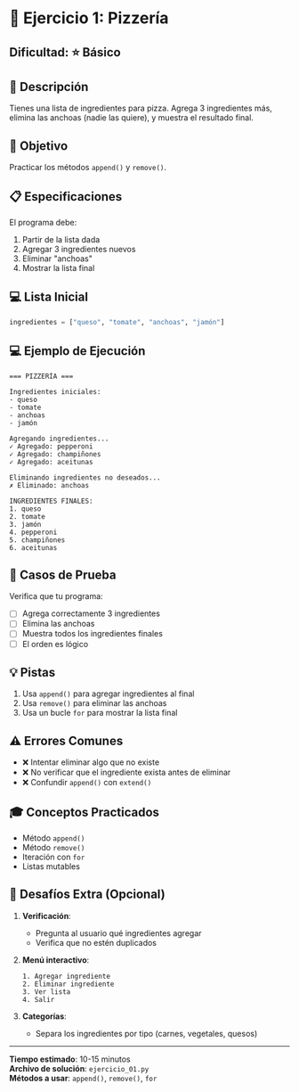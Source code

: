 # 🍕 Ejercicio 1: Pizzería

## Dificultad: ⭐ Básico

## 📝 Descripción

Tienes una lista de ingredientes para pizza. Agrega 3 ingredientes más, elimina las anchoas (nadie las quiere), y muestra el resultado final.

## 🎯 Objetivo

Practicar los métodos `append()` y `remove()`.

## 📋 Especificaciones

El programa debe:

1. Partir de la lista dada
2. Agregar 3 ingredientes nuevos
3. Eliminar "anchoas"
4. Mostrar la lista final

## 💻 Lista Inicial

```python
ingredientes = ["queso", "tomate", "anchoas", "jamón"]
```

## 💻 Ejemplo de Ejecución

```
=== PIZZERÍA ===

Ingredientes iniciales:
- queso
- tomate
- anchoas
- jamón

Agregando ingredientes...
✓ Agregado: pepperoni
✓ Agregado: champiñones
✓ Agregado: aceitunas

Eliminando ingredientes no deseados...
✗ Eliminado: anchoas

INGREDIENTES FINALES:
1. queso
2. tomate
3. jamón
4. pepperoni
5. champiñones
6. aceitunas
```

## 🧪 Casos de Prueba

Verifica que tu programa:
- [ ] Agrega correctamente 3 ingredientes
- [ ] Elimina las anchoas
- [ ] Muestra todos los ingredientes finales
- [ ] El orden es lógico

## 💡 Pistas

1. Usa `append()` para agregar ingredientes al final
2. Usa `remove()` para eliminar las anchoas
3. Usa un bucle `for` para mostrar la lista final

## ⚠️ Errores Comunes

- ❌ Intentar eliminar algo que no existe
- ❌ No verificar que el ingrediente exista antes de eliminar
- ❌ Confundir `append()` con `extend()`

## 🎓 Conceptos Practicados

- Método `append()`
- Método `remove()`
- Iteración con `for`
- Listas mutables

## 🚀 Desafíos Extra (Opcional)

1. **Verificación**:
   - Pregunta al usuario qué ingredientes agregar
   - Verifica que no estén duplicados

2. **Menú interactivo**:
   ```
   1. Agregar ingrediente
   2. Eliminar ingrediente
   3. Ver lista
   4. Salir
   ```

3. **Categorías**:
   - Separa los ingredientes por tipo (carnes, vegetales, quesos)

---

**Tiempo estimado**: 10-15 minutos  
**Archivo de solución**: `ejercicio_01.py`  
**Métodos a usar**: `append()`, `remove()`, `for`

